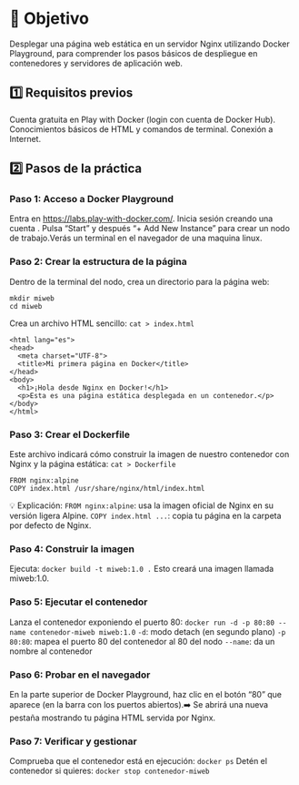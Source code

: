 # 🏁 Objetivo
Desplegar una página web estática en un servidor Nginx utilizando Docker Playground, para comprender los pasos básicos de despliegue en contenedores y servidores de aplicación web.

## 1️⃣ Requisitos previos
Cuenta gratuita en Play with Docker (login con cuenta de Docker Hub).
Conocimientos básicos de HTML y comandos de terminal.
Conexión a Internet.

## 2️⃣ Pasos de la práctica

### Paso 1: Acceso a Docker Playground
Entra en https://labs.play-with-docker.com/.
Inicia sesión creando una cuenta .
Pulsa “Start” y después “+ Add New Instance” para crear un nodo de trabajo.Verás un terminal en el navegador de una maquina linux.

### Paso 2: Crear la estructura de la página
Dentro de la terminal del nodo, crea un directorio para la página web:
```
mkdir miweb
cd miweb
```

Crea un archivo HTML sencillo:
`cat > index.html `

```<!DOCTYPE html>
<html lang="es">
<head>
  <meta charset="UTF-8">
  <title>Mi primera página en Docker</title>
</head>
<body>
  <h1>¡Hola desde Nginx en Docker!</h1>
  <p>Esta es una página estática desplegada en un contenedor.</p>
</body>
</html>
```


### Paso 3: Crear el Dockerfile
Este archivo indicará cómo construir la imagen de nuestro contenedor con Nginx y la página estática:
`cat > Dockerfile `

```
FROM nginx:alpine
COPY index.html /usr/share/nginx/html/index.html
```
💡 Explicación:
`FROM nginx:alpine`: usa la imagen oficial de Nginx en su versión ligera Alpine.
`COPY index.html ...`: copia tu página en la carpeta por defecto de Nginx.

### Paso 4: Construir la imagen
Ejecuta:
`docker build -t miweb:1.0 .`
Esto creará una imagen llamada miweb:1.0.

### Paso 5: Ejecutar el contenedor
Lanza el contenedor exponiendo el puerto 80:
`docker run -d -p 80:80 --name contenedor-miweb miweb:1.0`
`-d`: modo detach (en segundo plano)
`-p 80:80`: mapea el puerto 80 del contenedor al 80 del nodo
`--name`: da un nombre al contenedor

### Paso 6: Probar en el navegador
En la parte superior de Docker Playground, haz clic en el botón “80” que aparece (en la barra con los puertos abiertos).➡️ Se abrirá una nueva pestaña mostrando tu página HTML servida por Nginx.

### Paso 7: Verificar y gestionar
Comprueba que el contenedor está en ejecución:
`docker ps`
Detén el contenedor si quieres:
`docker stop contenedor-miweb`
